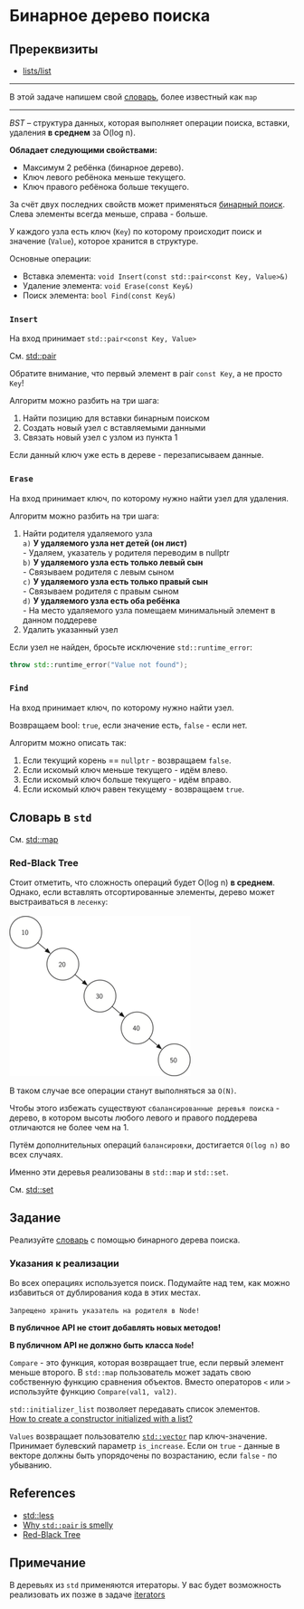 # Бинарное дерево поиска

## Пререквизиты

- [lists/list](/tasks/lists/list)

---

В этой задаче напишем свой [словарь](https://docs.python.org/3/tutorial/datastructures.html#dictionaries), более известный как `map`

---

*BST* – структура данных, которая выполняет операции поиска, вставки, удаления **в среднем** за O(log n).

**Обладает следующими свойствами:**
- Максимум 2 ребёнка (бинарное дерево).
- Ключ левого ребёнока меньше текущего.
- Ключ правого ребёнока больше текущего.

За счёт двух последних свойств может применяться [бинарный поиск](https://agorinenko.github.io/data-structures-and-algorithms/tutorial/binary_search.html). Слева элементы всегда меньше, справа - больше.

У каждого узла есть ключ (`Key`) по которому происходит поиск и значение (`Value`), которое хранится в структуре.

Основные операции: 
- Вставка элемента: `void Insert(const std::pair<const Key, Value>&)`
- Удаление элемента: `void Erase(const Key&)`
- Поиск элемента: `bool Find(const Key&)`

### `Insert`

На вход принимает `std::pair<const Key, Value>`

См. [std::pair](https://en.cppreference.com/w/cpp/utility/pair)

Обратите внимание, что первый элемент в pair `const Key`, а не просто `Key`!

Алгоритм можно разбить на три шага:
1) Найти позицию для вставки бинарным поиском
2) Создать новый узел с вставляемыми данными
3) Связать новый узел с узлом из пункта 1

Если данный ключ уже есть в дереве - перезаписываем данные.

### `Erase`
На вход принимает ключ, по которому нужно найти узел для удаления.

Алгоритм можно разбить на три шага:
1) Найти родителя удаляемого узла</br>
    `a)` **У удаляемого узла нет детей (он лист)**</br>
        - Удаляем, указатель у родителя переводим в nullptr</br>
    `b)` **У удаляемого узла есть только левый сын**</br>
        - Связываем родителя с левым сыном</br>
    `c)` **У удаляемого узла есть только правый сын**</br>
        - Связываем родителя с правым сыном</br>
    `d)` **У удаляемого узла есть оба ребёнка**</br>
        - На место удаляемого узла помещаем минимальный элемент в данном поддереве</br>
3) Удалить указанный узел

Если узел не найден, бросьте исключение `std::runtime_error`:
```C++
throw std::runtime_error("Value not found");
```


### `Find`
На вход принимает ключ, по которому нужно найти узел.

Возвращаем bool: `true`, если значение есть, `false` - если нет.

Алгоритм можно описать так:
1) Если текущий корень == `nullptr` - возвращаем `false`.
2) Если искомый ключ меньше текущего - идём влево.
3) Если искомый ключ больше текущего - идём вправо.
4) Если искомый ключ равен текущему - возвращаем `true`.

## Словарь в `std`

См. [std::map](https://en.cppreference.com/w/cpp/container/map)

### Red-Black Tree

Стоит отметить, что сложность операций будет O(log n) **в среднем**. Однако, если вставлять отсортированные элементы, дерево может выстраиваться в `лесенку`: </br></br>
![Alt text](images/image.png)

В таком случае все операции станут выполняться за `O(N)`.

Чтобы этого избежать существуют `сбалансированные деревья поиска` - дерево, в котором высоты любого левого и правого поддерева отличаются не более чем на 1. 

Путём дополнительных операций `балансировки`, достигается `O(log n)` во всех случаях.

Именно эти деревья реализованы в `std::map` и `std::set`.

См. [std::set](https://en.cppreference.com/w/cpp/container/set)

## Задание

Реализуйте [словарь](map.hpp) с помощью бинарного дерева поиска.

### Указания к реализации

Во всех операциях используется поиск. Подумайте над тем, как можно избавиться от дублирования кода в этих местах.

`Запрещено хранить указатель на родителя в Node!`

**В публичное API не стоит добавлять новых методов!**

**В публичном API не должно быть класса `Node`!** 

`Compare` - это функция, которая возвращает true, если первый элемент меньше второго. В `std::map` пользователь может задать свою собственную функцию сравнения объектов. Вместо операторов `<` или `>` используйте функцию `Compare(val1, val2)`.

`std::initializer_list` позволяет передавать список элементов.</br>
[How to create a constructor initialized with a list?](https://stackoverflow.com/questions/21869208/how-to-create-a-constructor-initialized-with-a-list)

`Values` возвращает пользователю [`std::vector`](https://en.cppreference.com/w/cpp/container/vector) пар ключ-значение. Принимает булевский параметр `is_increase`. Если он `true` - данные в векторе должны быть упорядочены по возрастанию, если `false` - по убыванию.


## References
- [std::less](https://en.cppreference.com/w/cpp/utility/functional/less)
- [Why `std::pair` is smelly](https://arne-mertz.de/2017/03/smelly-pair-tuple/)
- [Red-Black Tree](https://algorithmtutor.com/Data-Structures/Tree/Red-Black-Trees/)

## Примечание

В деревьях из `std` применяются итераторы. У вас будет возможность реализовать их позже в задаче [iterators](../iterators)